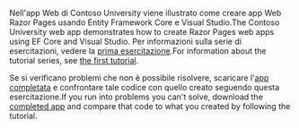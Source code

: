 <span data-ttu-id="a06ba-101">Nell'app Web di Contoso University viene illustrato come creare app Web Razor Pages usando Entity Framework Core e Visual Studio.</span><span class="sxs-lookup"><span data-stu-id="a06ba-101">The Contoso University web app demonstrates how to create Razor Pages web apps using EF Core and Visual Studio.</span></span> <span data-ttu-id="a06ba-102">Per informazioni sulla serie di esercitazioni, vedere la [prima esercitazione](xref:data/ef-rp/intro).</span><span class="sxs-lookup"><span data-stu-id="a06ba-102">For information about the tutorial series, see [the first tutorial](xref:data/ef-rp/intro).</span></span>

<span data-ttu-id="a06ba-103">Se si verificano problemi che non è possibile risolvere, scaricare l'[app completata](https://github.com/dotnet/AspNetCore.Docs/tree/master/aspnetcore/data/ef-rp/intro/samples) e confrontare tale codice con quello creato seguendo questa esercitazione.</span><span class="sxs-lookup"><span data-stu-id="a06ba-103">If you run into problems you can't solve, download the [completed app](https://github.com/dotnet/AspNetCore.Docs/tree/master/aspnetcore/data/ef-rp/intro/samples) and compare that code to what you created by following the tutorial.</span></span>
